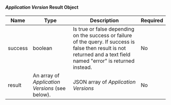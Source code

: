 <!-- markdownlint-disable MD041 -->
#### _Application Version_ Result Object

| Name    | Type                                            | Description                                                                                                                                                            | Required |
|---------|-------------------------------------------------|------------------------------------------------------------------------------------------------------------------------------------------------------------------------|----------|
| success | boolean                                         | Is true or false depending on the success or failure of the query. If success is false then result is not returned and a text field named "error" is returned instead. | No       |
| result  | An array of _Application Versions_ (see below). | JSON  array of _Application Versions_                                                                                                                                  | No       |
